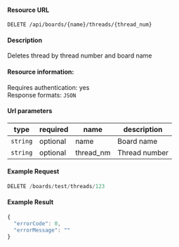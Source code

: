 #### Resource URL
`DELETE /api/boards/{name}/threads/{thread_num}`

#### Description
  Deletes thread by thread number and board name

#### Resource information:
  Requires authentication: yes    
  Response formats: `JSON`

#### Url parameters
| type     | required | name                 | description
|----------|----------|----------------------|-------------
| `string` | optional | name                 | Board name
| `string` | optional | thread_nm            | Thread number


#### Example Request
```javascript
DELETE /boards/test/threads/123
```

#### Example Result
```javascript
{
  "errorCode": 0,
  "errorMessage": ""
}
```
